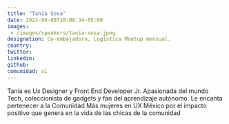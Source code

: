 ```yaml
---
title: "Tania Sosa"
date: 2021-04-08T18:08:34-05:00
images: 
 - /images/speakers/tania-sosa.jpeg
designation: Co-embajadora, Logística Meetup mensual.
country: 
twitter: 
linkedin: 
github: 
comunidad: si
---
```


Tania es Ux Designer y Front End Developer Jr. Apasionada del mundo Tech, coleccionista de gadgets y fan del aprendizaje autónomo. Le encanta pertenecer a la Comunidad Más mujeres en UX México por el impacto positivo que genera en la vida de las chicas de la comunidad
